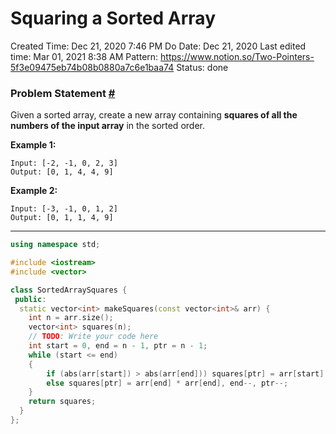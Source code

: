 # Squaring a Sorted Array

Created Time: Dec 21, 2020 7:46 PM
Do Date: Dec 21, 2020
Last edited time: Mar 01, 2021 8:38 AM
Pattern: https://www.notion.so/Two-Pointers-5f3e09475eb74b08b0880a7c6e1baa74
Status: done

### **Problem Statement [#](https://www.educative.io/courses/grokking-the-coding-interview/R1ppNG3nV9R#problem-statement)**

Given a sorted array, create a new array containing **squares of all the numbers of the input array** in the sorted order.

**Example 1:**

```
Input: [-2, -1, 0, 2, 3]
Output: [0, 1, 4, 4, 9]

```

**Example 2:**

```
Input: [-3, -1, 0, 1, 2]
Output: [0, 1, 1, 4, 9]
```

---

```cpp
using namespace std;

#include <iostream>
#include <vector>

class SortedArraySquares {
 public:
  static vector<int> makeSquares(const vector<int>& arr) {
    int n = arr.size();
    vector<int> squares(n);
    // TODO: Write your code here
    int start = 0, end = n - 1, ptr = n - 1; 
    while (start <= end)
    {
        if (abs(arr[start]) > abs(arr[end])) squares[ptr] = arr[start] * arr[start], start++, ptr--;
        else squares[ptr] = arr[end] * arr[end], end--, ptr--; 
    }
    return squares;
  }
};
```